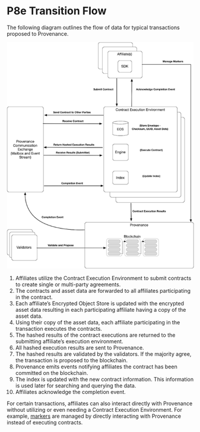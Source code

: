 # P8e Transition Flow

The following diagram outlines the flow of data for typical transactions proposed to Provenance.

![](../../.gitbook/assets/provenance-p8e-txn-flow%20%284%29.png)

1. Affiliates utilize the Contract Execution Environment to submit contracts to create single or multi-party agreements.
2. The contracts and asset data are forwarded to all affiliates participating in the contract.
3. Each affiliate’s Encrypted Object Store is updated with the encrypted asset data resulting in each participating affiliate having a copy of the asset data.
4. Using their copy of the asset data, each affiliate participating in the transaction executes the contracts.
5. The hashed results of the contract executions are returned to the submitting affiliate’s execution environment.
6. All hashed execution results are sent to Provenance.
7. The hashed results are validated by the validators. If the majority agree, the transaction is proposed to the blockchain.
8. Provenance emits events notifying affiliates the contract has been committed on the blockchain.
9. The index is updated with the new contract information. This information is used later for searching and querying the data.
10. Affiliates acknowledge the completion event.

For certain transactions, affiliates can also interact directly with Provenance without utilizing or even needing a Contract Execution Environment. For example, [markers](../../modules/marker-module.md) are managed by directly interacting with Provenance instead of executing contracts.

